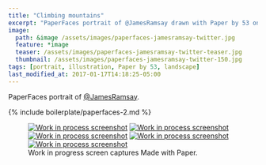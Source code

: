 ```yaml
---
title: "Climbing mountains"
excerpt: "PaperFaces portrait of @JamesRamsay drawn with Paper by 53 on an iPad."
image: 
  path: &image /assets/images/paperfaces-jamesramsay-twitter.jpg 
  feature: *image
  teaser: /assets/images/paperfaces-jamesramsay-twitter-teaser.jpg
  thumbnail: /assets/images/paperfaces-jamesramsay-twitter-150.jpg
tags: [portrait, illustration, Paper by 53, landscape]
last_modified_at: 2017-01-17T14:18:25-05:00
---
```


PaperFaces portrait of [@JamesRamsay](http://twitter.com/JamesRamsay).

{% include boilerplate/paperfaces-2.md %}

<figure class="third">
	<a href="{{ site.url }}/assets/images/paperfaces-jamesramsay-process-1-lg.jpg"><img src="{{ site.url }}/assets/images/paperfaces-jamesramsay-process-1-600.jpg" alt="Work in process screenshot"></a>
	<a href="{{ site.url }}/assets/images/paperfaces-jamesramsay-process-2-lg.jpg"><img src="{{ site.url }}/assets/images/paperfaces-jamesramsay-process-2-600.jpg" alt="Work in process screenshot"></a>
	<a href="{{ site.url }}/assets/images/paperfaces-jamesramsay-process-3-lg.jpg"><img src="{{ site.url }}/assets/images/paperfaces-jamesramsay-process-3-600.jpg" alt="Work in process screenshot"></a>
	<a href="{{ site.url }}/assets/images/paperfaces-jamesramsay-process-4-lg.jpg"><img src="{{ site.url }}/assets/images/paperfaces-jamesramsay-process-4-600.jpg" alt="Work in process screenshot"></a>
	<a href="{{ site.url }}/assets/images/paperfaces-jamesramsay-process-5-lg.jpg"><img src="{{ site.url }}/assets/images/paperfaces-jamesramsay-process-5-600.jpg" alt="Work in process screenshot"></a>
	<figcaption>Work in progress screen captures Made with Paper.</figcaption>
</figure>
